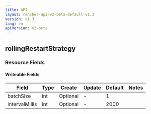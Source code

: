 ```yaml
---
title: API
layout: rancher-api-v2-beta-default-v1.3
version: v1.3
lang: en
apiVersion: v2-beta
---
```


## rollingRestartStrategy



### Resource Fields

#### Writeable Fields

Field | Type | Create | Update | Default | Notes
---|---|---|---|---|---
batchSize | int | Optional | - | 1 | 
intervalMillis | int | Optional | - | 2000 | 



<br>
